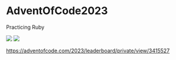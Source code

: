 # AdventOfCode2023
Practicing Ruby

![](https://img.shields.io/badge/stars%20⭐-33-yellow)
![](https://img.shields.io/badge/days%20completed-16-red)

https://adventofcode.com/2023/leaderboard/private/view/3415527
